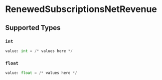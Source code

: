 # RenewedSubscriptionsNetRevenue


## Supported Types

### `int`

```python
value: int = /* values here */
```

### `float`

```python
value: float = /* values here */
```


